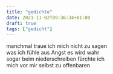 ```yaml
---
title: "gedichte"
date: 2021-11-02T09:36:34+01:00
draft: true
tags: ["gedicht"]
---
```


manchmal traue ich mich nicht zu sagen\
was ich fühle aus Angst es wird wahr\
sogar beim niederschreiben fürchte ich\
mich vor mir selbst zu offenbaren